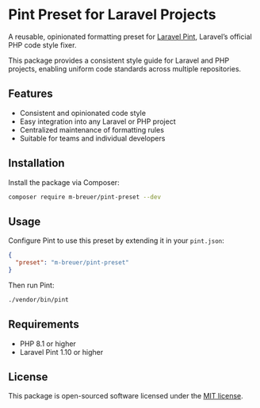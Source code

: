 # Pint Preset for Laravel Projects

A reusable, opinionated formatting preset for [Laravel Pint](https://laravel.com/docs/12.x/pint), Laravel’s official PHP code style fixer.

This package provides a consistent style guide for Laravel and PHP projects, enabling uniform code standards across multiple repositories.

## Features

- Consistent and opinionated code style
- Easy integration into any Laravel or PHP project
- Centralized maintenance of formatting rules
- Suitable for teams and individual developers

## Installation

Install the package via Composer:

```bash
composer require m-breuer/pint-preset --dev
```

## Usage

Configure Pint to use this preset by extending it in your `pint.json`:

```json
{
  "preset": "m-breuer/pint-preset"
}
```

Then run Pint:

```bash
./vendor/bin/pint
```

## Requirements

- PHP 8.1 or higher
- Laravel Pint 1.10 or higher

## License

This package is open-sourced software licensed under the [MIT license](LICENSE).
